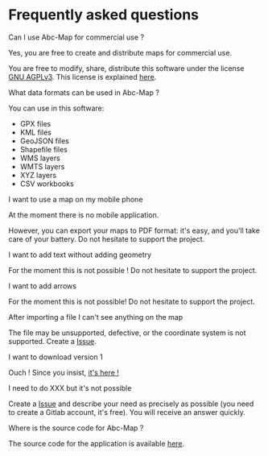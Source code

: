 <a name="faq"></a>

# Frequently asked questions

<div class="frequent-question">Can I use Abc-Map for commercial use ?</div>

Yes, you are free to create and distribute maps for commercial use.

You are free to modify, share, distribute this software under the license <a target='_blank' href='https://www.gnu.org/licenses/agpl-3.0.html'>GNU AGPLv3</a>.
This license is explained <a target='_blank' href='https://www.gnu.org/licenses/quick-guide-gplv3.en.html'>here</a>.

<div class="frequent-question">What data formats can be used in Abc-Map ?</div>

You can use in this software:

- GPX files
- KML files
- GeoJSON files
- Shapefile files
- WMS layers
- WMTS layers
- XYZ layers
- CSV workbooks

<div class="frequent-question">I want to use a map on my mobile phone</div>

At the moment there is no mobile application.

However, you can export your maps to PDF format: it's easy, and you'll take care of your battery.
Do not hesitate to support the project.

<div class="frequent-question">I want to add text without adding geometry</div>

For the moment this is not possible ! Do not hesitate to support the project.

<div class="frequent-question">I want to add arrows</div>

For the moment this is not possible! Do not hesitate to support the project.

<div class="frequent-question">After importing a file I can't see anything on the map</div>

The file may be unsupported, defective, or the coordinate system is not supported. Create a <a href="https://gitlab.com/abc-map/abc-map/-/issues" target="_blank">Issue</a>.

<div class="frequent-question">I want to download version 1</div>

Ouch ! Since you insist, <a href="https://sourceforge.net/projects/abc-map/" target="_blank">it's here !</a>

<div class="frequent-question">I need to do XXX but it's not possible</div>

Create a <a href="https://gitlab.com/abc-map/abc-map/-/issues/new?issue" target="_blank">Issue</a> and describe your
need as precisely as possible (you need to create a Gitlab account, it's free). You will receive an answer quickly.

<div class="frequent-question">Where is the source code for Abc-Map ?</div>

The source code for the application is available <a target='_blank' href='https://gitlab.com/abc-map/abc-map'>here</a>.
